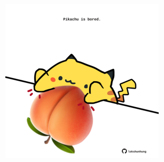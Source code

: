 <!-- built at 26/12/2024, 03:04:37 UTC -->
<p align="center">
  <img width="500" height="500" src="./ReadmeImage.svg">
</p>
